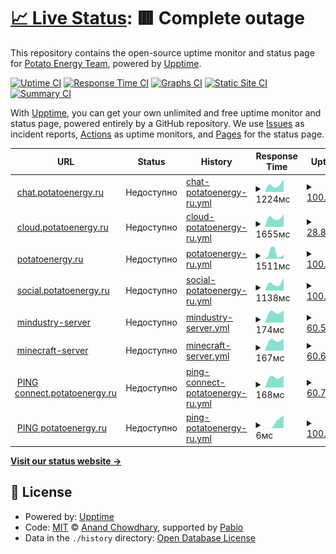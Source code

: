 # [📈 Live Status](https://status.potatoenergy.ru): <!--live status--> **🟥 Complete outage**

This repository contains the open-source uptime monitor and status page for [Potato Energy Team](https://potatoenergy.ru/), powered by [Upptime](https://github.com/upptime/upptime).

[![Uptime CI](https://github.com/potatoenergy/status/workflows/Uptime%20CI/badge.svg)](https://github.com/potatoenergy/status/actions?query=workflow%3A%22Uptime+CI%22)
[![Response Time CI](https://github.com/potatoenergy/status/workflows/Response%20Time%20CI/badge.svg)](https://github.com/potatoenergy/status/actions?query=workflow%3A%22Response+Time+CI%22)
[![Graphs CI](https://github.com/potatoenergy/status/workflows/Graphs%20CI/badge.svg)](https://github.com/potatoenergy/status/actions?query=workflow%3A%22Graphs+CI%22)
[![Static Site CI](https://github.com/potatoenergy/status/workflows/Static%20Site%20CI/badge.svg)](https://github.com/potatoenergy/status/actions?query=workflow%3A%22Static+Site+CI%22)
[![Summary CI](https://github.com/potatoenergy/status/workflows/Summary%20CI/badge.svg)](https://github.com/potatoenergy/status/actions?query=workflow%3A%22Summary+CI%22)

With [Upptime](https://upptime.js.org), you can get your own unlimited and free uptime monitor and status page, powered entirely by a GitHub repository. We use [Issues](https://github.com/potatoenergy/status/issues) as incident reports, [Actions](https://github.com/potatoenergy/status/actions) as uptime monitors, and [Pages](https://status.potatoenergy.ru) for the status page.

<!--start: status pages-->
<!-- This summary is generated by Upptime (https://github.com/upptime/upptime) -->
<!-- Do not edit this manually, your changes will be overwritten -->
<!-- prettier-ignore -->
| URL | Status | History | Response Time | Uptime |
| --- | ------ | ------- | ------------- | ------ |
| <img alt="" src="https://icons.duckduckgo.com/ip3/chat.potatoenergy.ru.ico" height="13"> [chat.potatoenergy.ru](https://chat.potatoenergy.ru/health) | Недоступно | [chat-potatoenergy-ru.yml](https://github.com/potatoenergy/status/commits/HEAD/history/chat-potatoenergy-ru.yml) | <details><summary><img alt="Response time graph" src="./graphs/chat-potatoenergy-ru/response-time-week.png" height="20"> 1224мс</summary><br><a href="https://status.potatoenergy.ru/history/chat-potatoenergy-ru"><img alt="Response time 1224" src="https://img.shields.io/endpoint?url=https%3A%2F%2Fraw.githubusercontent.com%2Fpotatoenergy%2Fstatus%2FHEAD%2Fapi%2Fchat-potatoenergy-ru%2Fresponse-time.json"></a><br><a href="https://status.potatoenergy.ru/history/chat-potatoenergy-ru"><img alt="24-hour response time 1224" src="https://img.shields.io/endpoint?url=https%3A%2F%2Fraw.githubusercontent.com%2Fpotatoenergy%2Fstatus%2FHEAD%2Fapi%2Fchat-potatoenergy-ru%2Fresponse-time-day.json"></a><br><a href="https://status.potatoenergy.ru/history/chat-potatoenergy-ru"><img alt="7-day response time 1224" src="https://img.shields.io/endpoint?url=https%3A%2F%2Fraw.githubusercontent.com%2Fpotatoenergy%2Fstatus%2FHEAD%2Fapi%2Fchat-potatoenergy-ru%2Fresponse-time-week.json"></a><br><a href="https://status.potatoenergy.ru/history/chat-potatoenergy-ru"><img alt="30-day response time 1224" src="https://img.shields.io/endpoint?url=https%3A%2F%2Fraw.githubusercontent.com%2Fpotatoenergy%2Fstatus%2FHEAD%2Fapi%2Fchat-potatoenergy-ru%2Fresponse-time-month.json"></a><br><a href="https://status.potatoenergy.ru/history/chat-potatoenergy-ru"><img alt="1-year response time 1224" src="https://img.shields.io/endpoint?url=https%3A%2F%2Fraw.githubusercontent.com%2Fpotatoenergy%2Fstatus%2FHEAD%2Fapi%2Fchat-potatoenergy-ru%2Fresponse-time-year.json"></a></details> | <details><summary><a href="https://status.potatoenergy.ru/history/chat-potatoenergy-ru">100.00%</a></summary><a href="https://status.potatoenergy.ru/history/chat-potatoenergy-ru"><img alt="All-time uptime 100.00%" src="https://img.shields.io/endpoint?url=https%3A%2F%2Fraw.githubusercontent.com%2Fpotatoenergy%2Fstatus%2FHEAD%2Fapi%2Fchat-potatoenergy-ru%2Fuptime.json"></a><br><a href="https://status.potatoenergy.ru/history/chat-potatoenergy-ru"><img alt="24-hour uptime 100.00%" src="https://img.shields.io/endpoint?url=https%3A%2F%2Fraw.githubusercontent.com%2Fpotatoenergy%2Fstatus%2FHEAD%2Fapi%2Fchat-potatoenergy-ru%2Fuptime-day.json"></a><br><a href="https://status.potatoenergy.ru/history/chat-potatoenergy-ru"><img alt="7-day uptime 100.00%" src="https://img.shields.io/endpoint?url=https%3A%2F%2Fraw.githubusercontent.com%2Fpotatoenergy%2Fstatus%2FHEAD%2Fapi%2Fchat-potatoenergy-ru%2Fuptime-week.json"></a><br><a href="https://status.potatoenergy.ru/history/chat-potatoenergy-ru"><img alt="30-day uptime 100.00%" src="https://img.shields.io/endpoint?url=https%3A%2F%2Fraw.githubusercontent.com%2Fpotatoenergy%2Fstatus%2FHEAD%2Fapi%2Fchat-potatoenergy-ru%2Fuptime-month.json"></a><br><a href="https://status.potatoenergy.ru/history/chat-potatoenergy-ru"><img alt="1-year uptime 100.00%" src="https://img.shields.io/endpoint?url=https%3A%2F%2Fraw.githubusercontent.com%2Fpotatoenergy%2Fstatus%2FHEAD%2Fapi%2Fchat-potatoenergy-ru%2Fuptime-year.json"></a></details>
| <img alt="" src="https://icons.duckduckgo.com/ip3/cloud.potatoenergy.ru.ico" height="13"> [cloud.potatoenergy.ru](https://cloud.potatoenergy.ru/ocs/v2.php/apps/serverinfo/api/v1/info) | Недоступно | [cloud-potatoenergy-ru.yml](https://github.com/potatoenergy/status/commits/HEAD/history/cloud-potatoenergy-ru.yml) | <details><summary><img alt="Response time graph" src="./graphs/cloud-potatoenergy-ru/response-time-week.png" height="20"> 1655мс</summary><br><a href="https://status.potatoenergy.ru/history/cloud-potatoenergy-ru"><img alt="Response time 1655" src="https://img.shields.io/endpoint?url=https%3A%2F%2Fraw.githubusercontent.com%2Fpotatoenergy%2Fstatus%2FHEAD%2Fapi%2Fcloud-potatoenergy-ru%2Fresponse-time.json"></a><br><a href="https://status.potatoenergy.ru/history/cloud-potatoenergy-ru"><img alt="24-hour response time 1655" src="https://img.shields.io/endpoint?url=https%3A%2F%2Fraw.githubusercontent.com%2Fpotatoenergy%2Fstatus%2FHEAD%2Fapi%2Fcloud-potatoenergy-ru%2Fresponse-time-day.json"></a><br><a href="https://status.potatoenergy.ru/history/cloud-potatoenergy-ru"><img alt="7-day response time 1655" src="https://img.shields.io/endpoint?url=https%3A%2F%2Fraw.githubusercontent.com%2Fpotatoenergy%2Fstatus%2FHEAD%2Fapi%2Fcloud-potatoenergy-ru%2Fresponse-time-week.json"></a><br><a href="https://status.potatoenergy.ru/history/cloud-potatoenergy-ru"><img alt="30-day response time 1655" src="https://img.shields.io/endpoint?url=https%3A%2F%2Fraw.githubusercontent.com%2Fpotatoenergy%2Fstatus%2FHEAD%2Fapi%2Fcloud-potatoenergy-ru%2Fresponse-time-month.json"></a><br><a href="https://status.potatoenergy.ru/history/cloud-potatoenergy-ru"><img alt="1-year response time 1655" src="https://img.shields.io/endpoint?url=https%3A%2F%2Fraw.githubusercontent.com%2Fpotatoenergy%2Fstatus%2FHEAD%2Fapi%2Fcloud-potatoenergy-ru%2Fresponse-time-year.json"></a></details> | <details><summary><a href="https://status.potatoenergy.ru/history/cloud-potatoenergy-ru">28.82%</a></summary><a href="https://status.potatoenergy.ru/history/cloud-potatoenergy-ru"><img alt="All-time uptime 28.82%" src="https://img.shields.io/endpoint?url=https%3A%2F%2Fraw.githubusercontent.com%2Fpotatoenergy%2Fstatus%2FHEAD%2Fapi%2Fcloud-potatoenergy-ru%2Fuptime.json"></a><br><a href="https://status.potatoenergy.ru/history/cloud-potatoenergy-ru"><img alt="24-hour uptime 28.82%" src="https://img.shields.io/endpoint?url=https%3A%2F%2Fraw.githubusercontent.com%2Fpotatoenergy%2Fstatus%2FHEAD%2Fapi%2Fcloud-potatoenergy-ru%2Fuptime-day.json"></a><br><a href="https://status.potatoenergy.ru/history/cloud-potatoenergy-ru"><img alt="7-day uptime 28.82%" src="https://img.shields.io/endpoint?url=https%3A%2F%2Fraw.githubusercontent.com%2Fpotatoenergy%2Fstatus%2FHEAD%2Fapi%2Fcloud-potatoenergy-ru%2Fuptime-week.json"></a><br><a href="https://status.potatoenergy.ru/history/cloud-potatoenergy-ru"><img alt="30-day uptime 28.82%" src="https://img.shields.io/endpoint?url=https%3A%2F%2Fraw.githubusercontent.com%2Fpotatoenergy%2Fstatus%2FHEAD%2Fapi%2Fcloud-potatoenergy-ru%2Fuptime-month.json"></a><br><a href="https://status.potatoenergy.ru/history/cloud-potatoenergy-ru"><img alt="1-year uptime 28.82%" src="https://img.shields.io/endpoint?url=https%3A%2F%2Fraw.githubusercontent.com%2Fpotatoenergy%2Fstatus%2FHEAD%2Fapi%2Fcloud-potatoenergy-ru%2Fuptime-year.json"></a></details>
| <img alt="" src="https://icons.duckduckgo.com/ip3/potatoenergy.ru.ico" height="13"> [potatoenergy.ru](https://potatoenergy.ru/search) | Недоступно | [potatoenergy-ru.yml](https://github.com/potatoenergy/status/commits/HEAD/history/potatoenergy-ru.yml) | <details><summary><img alt="Response time graph" src="./graphs/potatoenergy-ru/response-time-week.png" height="20"> 1511мс</summary><br><a href="https://status.potatoenergy.ru/history/potatoenergy-ru"><img alt="Response time 1511" src="https://img.shields.io/endpoint?url=https%3A%2F%2Fraw.githubusercontent.com%2Fpotatoenergy%2Fstatus%2FHEAD%2Fapi%2Fpotatoenergy-ru%2Fresponse-time.json"></a><br><a href="https://status.potatoenergy.ru/history/potatoenergy-ru"><img alt="24-hour response time 1511" src="https://img.shields.io/endpoint?url=https%3A%2F%2Fraw.githubusercontent.com%2Fpotatoenergy%2Fstatus%2FHEAD%2Fapi%2Fpotatoenergy-ru%2Fresponse-time-day.json"></a><br><a href="https://status.potatoenergy.ru/history/potatoenergy-ru"><img alt="7-day response time 1511" src="https://img.shields.io/endpoint?url=https%3A%2F%2Fraw.githubusercontent.com%2Fpotatoenergy%2Fstatus%2FHEAD%2Fapi%2Fpotatoenergy-ru%2Fresponse-time-week.json"></a><br><a href="https://status.potatoenergy.ru/history/potatoenergy-ru"><img alt="30-day response time 1511" src="https://img.shields.io/endpoint?url=https%3A%2F%2Fraw.githubusercontent.com%2Fpotatoenergy%2Fstatus%2FHEAD%2Fapi%2Fpotatoenergy-ru%2Fresponse-time-month.json"></a><br><a href="https://status.potatoenergy.ru/history/potatoenergy-ru"><img alt="1-year response time 1511" src="https://img.shields.io/endpoint?url=https%3A%2F%2Fraw.githubusercontent.com%2Fpotatoenergy%2Fstatus%2FHEAD%2Fapi%2Fpotatoenergy-ru%2Fresponse-time-year.json"></a></details> | <details><summary><a href="https://status.potatoenergy.ru/history/potatoenergy-ru">100.00%</a></summary><a href="https://status.potatoenergy.ru/history/potatoenergy-ru"><img alt="All-time uptime 100.00%" src="https://img.shields.io/endpoint?url=https%3A%2F%2Fraw.githubusercontent.com%2Fpotatoenergy%2Fstatus%2FHEAD%2Fapi%2Fpotatoenergy-ru%2Fuptime.json"></a><br><a href="https://status.potatoenergy.ru/history/potatoenergy-ru"><img alt="24-hour uptime 100.00%" src="https://img.shields.io/endpoint?url=https%3A%2F%2Fraw.githubusercontent.com%2Fpotatoenergy%2Fstatus%2FHEAD%2Fapi%2Fpotatoenergy-ru%2Fuptime-day.json"></a><br><a href="https://status.potatoenergy.ru/history/potatoenergy-ru"><img alt="7-day uptime 100.00%" src="https://img.shields.io/endpoint?url=https%3A%2F%2Fraw.githubusercontent.com%2Fpotatoenergy%2Fstatus%2FHEAD%2Fapi%2Fpotatoenergy-ru%2Fuptime-week.json"></a><br><a href="https://status.potatoenergy.ru/history/potatoenergy-ru"><img alt="30-day uptime 100.00%" src="https://img.shields.io/endpoint?url=https%3A%2F%2Fraw.githubusercontent.com%2Fpotatoenergy%2Fstatus%2FHEAD%2Fapi%2Fpotatoenergy-ru%2Fuptime-month.json"></a><br><a href="https://status.potatoenergy.ru/history/potatoenergy-ru"><img alt="1-year uptime 100.00%" src="https://img.shields.io/endpoint?url=https%3A%2F%2Fraw.githubusercontent.com%2Fpotatoenergy%2Fstatus%2FHEAD%2Fapi%2Fpotatoenergy-ru%2Fuptime-year.json"></a></details>
| <img alt="" src="https://icons.duckduckgo.com/ip3/social.potatoenergy.ru.ico" height="13"> [social.potatoenergy.ru](https://social.potatoenergy.ru/health) | Недоступно | [social-potatoenergy-ru.yml](https://github.com/potatoenergy/status/commits/HEAD/history/social-potatoenergy-ru.yml) | <details><summary><img alt="Response time graph" src="./graphs/social-potatoenergy-ru/response-time-week.png" height="20"> 1138мс</summary><br><a href="https://status.potatoenergy.ru/history/social-potatoenergy-ru"><img alt="Response time 1138" src="https://img.shields.io/endpoint?url=https%3A%2F%2Fraw.githubusercontent.com%2Fpotatoenergy%2Fstatus%2FHEAD%2Fapi%2Fsocial-potatoenergy-ru%2Fresponse-time.json"></a><br><a href="https://status.potatoenergy.ru/history/social-potatoenergy-ru"><img alt="24-hour response time 1138" src="https://img.shields.io/endpoint?url=https%3A%2F%2Fraw.githubusercontent.com%2Fpotatoenergy%2Fstatus%2FHEAD%2Fapi%2Fsocial-potatoenergy-ru%2Fresponse-time-day.json"></a><br><a href="https://status.potatoenergy.ru/history/social-potatoenergy-ru"><img alt="7-day response time 1138" src="https://img.shields.io/endpoint?url=https%3A%2F%2Fraw.githubusercontent.com%2Fpotatoenergy%2Fstatus%2FHEAD%2Fapi%2Fsocial-potatoenergy-ru%2Fresponse-time-week.json"></a><br><a href="https://status.potatoenergy.ru/history/social-potatoenergy-ru"><img alt="30-day response time 1138" src="https://img.shields.io/endpoint?url=https%3A%2F%2Fraw.githubusercontent.com%2Fpotatoenergy%2Fstatus%2FHEAD%2Fapi%2Fsocial-potatoenergy-ru%2Fresponse-time-month.json"></a><br><a href="https://status.potatoenergy.ru/history/social-potatoenergy-ru"><img alt="1-year response time 1138" src="https://img.shields.io/endpoint?url=https%3A%2F%2Fraw.githubusercontent.com%2Fpotatoenergy%2Fstatus%2FHEAD%2Fapi%2Fsocial-potatoenergy-ru%2Fresponse-time-year.json"></a></details> | <details><summary><a href="https://status.potatoenergy.ru/history/social-potatoenergy-ru">100.00%</a></summary><a href="https://status.potatoenergy.ru/history/social-potatoenergy-ru"><img alt="All-time uptime 100.00%" src="https://img.shields.io/endpoint?url=https%3A%2F%2Fraw.githubusercontent.com%2Fpotatoenergy%2Fstatus%2FHEAD%2Fapi%2Fsocial-potatoenergy-ru%2Fuptime.json"></a><br><a href="https://status.potatoenergy.ru/history/social-potatoenergy-ru"><img alt="24-hour uptime 100.00%" src="https://img.shields.io/endpoint?url=https%3A%2F%2Fraw.githubusercontent.com%2Fpotatoenergy%2Fstatus%2FHEAD%2Fapi%2Fsocial-potatoenergy-ru%2Fuptime-day.json"></a><br><a href="https://status.potatoenergy.ru/history/social-potatoenergy-ru"><img alt="7-day uptime 100.00%" src="https://img.shields.io/endpoint?url=https%3A%2F%2Fraw.githubusercontent.com%2Fpotatoenergy%2Fstatus%2FHEAD%2Fapi%2Fsocial-potatoenergy-ru%2Fuptime-week.json"></a><br><a href="https://status.potatoenergy.ru/history/social-potatoenergy-ru"><img alt="30-day uptime 100.00%" src="https://img.shields.io/endpoint?url=https%3A%2F%2Fraw.githubusercontent.com%2Fpotatoenergy%2Fstatus%2FHEAD%2Fapi%2Fsocial-potatoenergy-ru%2Fuptime-month.json"></a><br><a href="https://status.potatoenergy.ru/history/social-potatoenergy-ru"><img alt="1-year uptime 100.00%" src="https://img.shields.io/endpoint?url=https%3A%2F%2Fraw.githubusercontent.com%2Fpotatoenergy%2Fstatus%2FHEAD%2Fapi%2Fsocial-potatoenergy-ru%2Fuptime-year.json"></a></details>
| <img alt="" src="https://icons.duckduckgo.com/ip3/null.ico" height="13"> [mindustry-server](connect.potatoenergy.ru) | Недоступно | [mindustry-server.yml](https://github.com/potatoenergy/status/commits/HEAD/history/mindustry-server.yml) | <details><summary><img alt="Response time graph" src="./graphs/mindustry-server/response-time-week.png" height="20"> 174мс</summary><br><a href="https://status.potatoenergy.ru/history/mindustry-server"><img alt="Response time 174" src="https://img.shields.io/endpoint?url=https%3A%2F%2Fraw.githubusercontent.com%2Fpotatoenergy%2Fstatus%2FHEAD%2Fapi%2Fmindustry-server%2Fresponse-time.json"></a><br><a href="https://status.potatoenergy.ru/history/mindustry-server"><img alt="24-hour response time 174" src="https://img.shields.io/endpoint?url=https%3A%2F%2Fraw.githubusercontent.com%2Fpotatoenergy%2Fstatus%2FHEAD%2Fapi%2Fmindustry-server%2Fresponse-time-day.json"></a><br><a href="https://status.potatoenergy.ru/history/mindustry-server"><img alt="7-day response time 174" src="https://img.shields.io/endpoint?url=https%3A%2F%2Fraw.githubusercontent.com%2Fpotatoenergy%2Fstatus%2FHEAD%2Fapi%2Fmindustry-server%2Fresponse-time-week.json"></a><br><a href="https://status.potatoenergy.ru/history/mindustry-server"><img alt="30-day response time 174" src="https://img.shields.io/endpoint?url=https%3A%2F%2Fraw.githubusercontent.com%2Fpotatoenergy%2Fstatus%2FHEAD%2Fapi%2Fmindustry-server%2Fresponse-time-month.json"></a><br><a href="https://status.potatoenergy.ru/history/mindustry-server"><img alt="1-year response time 174" src="https://img.shields.io/endpoint?url=https%3A%2F%2Fraw.githubusercontent.com%2Fpotatoenergy%2Fstatus%2FHEAD%2Fapi%2Fmindustry-server%2Fresponse-time-year.json"></a></details> | <details><summary><a href="https://status.potatoenergy.ru/history/mindustry-server">60.50%</a></summary><a href="https://status.potatoenergy.ru/history/mindustry-server"><img alt="All-time uptime 60.50%" src="https://img.shields.io/endpoint?url=https%3A%2F%2Fraw.githubusercontent.com%2Fpotatoenergy%2Fstatus%2FHEAD%2Fapi%2Fmindustry-server%2Fuptime.json"></a><br><a href="https://status.potatoenergy.ru/history/mindustry-server"><img alt="24-hour uptime 60.50%" src="https://img.shields.io/endpoint?url=https%3A%2F%2Fraw.githubusercontent.com%2Fpotatoenergy%2Fstatus%2FHEAD%2Fapi%2Fmindustry-server%2Fuptime-day.json"></a><br><a href="https://status.potatoenergy.ru/history/mindustry-server"><img alt="7-day uptime 60.50%" src="https://img.shields.io/endpoint?url=https%3A%2F%2Fraw.githubusercontent.com%2Fpotatoenergy%2Fstatus%2FHEAD%2Fapi%2Fmindustry-server%2Fuptime-week.json"></a><br><a href="https://status.potatoenergy.ru/history/mindustry-server"><img alt="30-day uptime 60.50%" src="https://img.shields.io/endpoint?url=https%3A%2F%2Fraw.githubusercontent.com%2Fpotatoenergy%2Fstatus%2FHEAD%2Fapi%2Fmindustry-server%2Fuptime-month.json"></a><br><a href="https://status.potatoenergy.ru/history/mindustry-server"><img alt="1-year uptime 60.50%" src="https://img.shields.io/endpoint?url=https%3A%2F%2Fraw.githubusercontent.com%2Fpotatoenergy%2Fstatus%2FHEAD%2Fapi%2Fmindustry-server%2Fuptime-year.json"></a></details>
| <img alt="" src="https://icons.duckduckgo.com/ip3/null.ico" height="13"> [minecraft-server](connect.potatoenergy.ru) | Недоступно | [minecraft-server.yml](https://github.com/potatoenergy/status/commits/HEAD/history/minecraft-server.yml) | <details><summary><img alt="Response time graph" src="./graphs/minecraft-server/response-time-week.png" height="20"> 167мс</summary><br><a href="https://status.potatoenergy.ru/history/minecraft-server"><img alt="Response time 167" src="https://img.shields.io/endpoint?url=https%3A%2F%2Fraw.githubusercontent.com%2Fpotatoenergy%2Fstatus%2FHEAD%2Fapi%2Fminecraft-server%2Fresponse-time.json"></a><br><a href="https://status.potatoenergy.ru/history/minecraft-server"><img alt="24-hour response time 167" src="https://img.shields.io/endpoint?url=https%3A%2F%2Fraw.githubusercontent.com%2Fpotatoenergy%2Fstatus%2FHEAD%2Fapi%2Fminecraft-server%2Fresponse-time-day.json"></a><br><a href="https://status.potatoenergy.ru/history/minecraft-server"><img alt="7-day response time 167" src="https://img.shields.io/endpoint?url=https%3A%2F%2Fraw.githubusercontent.com%2Fpotatoenergy%2Fstatus%2FHEAD%2Fapi%2Fminecraft-server%2Fresponse-time-week.json"></a><br><a href="https://status.potatoenergy.ru/history/minecraft-server"><img alt="30-day response time 167" src="https://img.shields.io/endpoint?url=https%3A%2F%2Fraw.githubusercontent.com%2Fpotatoenergy%2Fstatus%2FHEAD%2Fapi%2Fminecraft-server%2Fresponse-time-month.json"></a><br><a href="https://status.potatoenergy.ru/history/minecraft-server"><img alt="1-year response time 167" src="https://img.shields.io/endpoint?url=https%3A%2F%2Fraw.githubusercontent.com%2Fpotatoenergy%2Fstatus%2FHEAD%2Fapi%2Fminecraft-server%2Fresponse-time-year.json"></a></details> | <details><summary><a href="https://status.potatoenergy.ru/history/minecraft-server">60.63%</a></summary><a href="https://status.potatoenergy.ru/history/minecraft-server"><img alt="All-time uptime 60.63%" src="https://img.shields.io/endpoint?url=https%3A%2F%2Fraw.githubusercontent.com%2Fpotatoenergy%2Fstatus%2FHEAD%2Fapi%2Fminecraft-server%2Fuptime.json"></a><br><a href="https://status.potatoenergy.ru/history/minecraft-server"><img alt="24-hour uptime 60.63%" src="https://img.shields.io/endpoint?url=https%3A%2F%2Fraw.githubusercontent.com%2Fpotatoenergy%2Fstatus%2FHEAD%2Fapi%2Fminecraft-server%2Fuptime-day.json"></a><br><a href="https://status.potatoenergy.ru/history/minecraft-server"><img alt="7-day uptime 60.63%" src="https://img.shields.io/endpoint?url=https%3A%2F%2Fraw.githubusercontent.com%2Fpotatoenergy%2Fstatus%2FHEAD%2Fapi%2Fminecraft-server%2Fuptime-week.json"></a><br><a href="https://status.potatoenergy.ru/history/minecraft-server"><img alt="30-day uptime 60.63%" src="https://img.shields.io/endpoint?url=https%3A%2F%2Fraw.githubusercontent.com%2Fpotatoenergy%2Fstatus%2FHEAD%2Fapi%2Fminecraft-server%2Fuptime-month.json"></a><br><a href="https://status.potatoenergy.ru/history/minecraft-server"><img alt="1-year uptime 60.63%" src="https://img.shields.io/endpoint?url=https%3A%2F%2Fraw.githubusercontent.com%2Fpotatoenergy%2Fstatus%2FHEAD%2Fapi%2Fminecraft-server%2Fuptime-year.json"></a></details>
| <img alt="" src="https://icons.duckduckgo.com/ip3/null.ico" height="13"> [PING connect.potatoenergy.ru](connect.potatoenergy.ru) | Недоступно | [ping-connect-potatoenergy-ru.yml](https://github.com/potatoenergy/status/commits/HEAD/history/ping-connect-potatoenergy-ru.yml) | <details><summary><img alt="Response time graph" src="./graphs/ping-connect-potatoenergy-ru/response-time-week.png" height="20"> 168мс</summary><br><a href="https://status.potatoenergy.ru/history/ping-connect-potatoenergy-ru"><img alt="Response time 168" src="https://img.shields.io/endpoint?url=https%3A%2F%2Fraw.githubusercontent.com%2Fpotatoenergy%2Fstatus%2FHEAD%2Fapi%2Fping-connect-potatoenergy-ru%2Fresponse-time.json"></a><br><a href="https://status.potatoenergy.ru/history/ping-connect-potatoenergy-ru"><img alt="24-hour response time 168" src="https://img.shields.io/endpoint?url=https%3A%2F%2Fraw.githubusercontent.com%2Fpotatoenergy%2Fstatus%2FHEAD%2Fapi%2Fping-connect-potatoenergy-ru%2Fresponse-time-day.json"></a><br><a href="https://status.potatoenergy.ru/history/ping-connect-potatoenergy-ru"><img alt="7-day response time 168" src="https://img.shields.io/endpoint?url=https%3A%2F%2Fraw.githubusercontent.com%2Fpotatoenergy%2Fstatus%2FHEAD%2Fapi%2Fping-connect-potatoenergy-ru%2Fresponse-time-week.json"></a><br><a href="https://status.potatoenergy.ru/history/ping-connect-potatoenergy-ru"><img alt="30-day response time 168" src="https://img.shields.io/endpoint?url=https%3A%2F%2Fraw.githubusercontent.com%2Fpotatoenergy%2Fstatus%2FHEAD%2Fapi%2Fping-connect-potatoenergy-ru%2Fresponse-time-month.json"></a><br><a href="https://status.potatoenergy.ru/history/ping-connect-potatoenergy-ru"><img alt="1-year response time 168" src="https://img.shields.io/endpoint?url=https%3A%2F%2Fraw.githubusercontent.com%2Fpotatoenergy%2Fstatus%2FHEAD%2Fapi%2Fping-connect-potatoenergy-ru%2Fresponse-time-year.json"></a></details> | <details><summary><a href="https://status.potatoenergy.ru/history/ping-connect-potatoenergy-ru">60.75%</a></summary><a href="https://status.potatoenergy.ru/history/ping-connect-potatoenergy-ru"><img alt="All-time uptime 60.75%" src="https://img.shields.io/endpoint?url=https%3A%2F%2Fraw.githubusercontent.com%2Fpotatoenergy%2Fstatus%2FHEAD%2Fapi%2Fping-connect-potatoenergy-ru%2Fuptime.json"></a><br><a href="https://status.potatoenergy.ru/history/ping-connect-potatoenergy-ru"><img alt="24-hour uptime 60.75%" src="https://img.shields.io/endpoint?url=https%3A%2F%2Fraw.githubusercontent.com%2Fpotatoenergy%2Fstatus%2FHEAD%2Fapi%2Fping-connect-potatoenergy-ru%2Fuptime-day.json"></a><br><a href="https://status.potatoenergy.ru/history/ping-connect-potatoenergy-ru"><img alt="7-day uptime 60.75%" src="https://img.shields.io/endpoint?url=https%3A%2F%2Fraw.githubusercontent.com%2Fpotatoenergy%2Fstatus%2FHEAD%2Fapi%2Fping-connect-potatoenergy-ru%2Fuptime-week.json"></a><br><a href="https://status.potatoenergy.ru/history/ping-connect-potatoenergy-ru"><img alt="30-day uptime 60.75%" src="https://img.shields.io/endpoint?url=https%3A%2F%2Fraw.githubusercontent.com%2Fpotatoenergy%2Fstatus%2FHEAD%2Fapi%2Fping-connect-potatoenergy-ru%2Fuptime-month.json"></a><br><a href="https://status.potatoenergy.ru/history/ping-connect-potatoenergy-ru"><img alt="1-year uptime 60.75%" src="https://img.shields.io/endpoint?url=https%3A%2F%2Fraw.githubusercontent.com%2Fpotatoenergy%2Fstatus%2FHEAD%2Fapi%2Fping-connect-potatoenergy-ru%2Fuptime-year.json"></a></details>
| <img alt="" src="https://icons.duckduckgo.com/ip3/null.ico" height="13"> [PING potatoenergy.ru](potatoenergy.ru) | Недоступно | [ping-potatoenergy-ru.yml](https://github.com/potatoenergy/status/commits/HEAD/history/ping-potatoenergy-ru.yml) | <details><summary><img alt="Response time graph" src="./graphs/ping-potatoenergy-ru/response-time-week.png" height="20"> 6мс</summary><br><a href="https://status.potatoenergy.ru/history/ping-potatoenergy-ru"><img alt="Response time 6" src="https://img.shields.io/endpoint?url=https%3A%2F%2Fraw.githubusercontent.com%2Fpotatoenergy%2Fstatus%2FHEAD%2Fapi%2Fping-potatoenergy-ru%2Fresponse-time.json"></a><br><a href="https://status.potatoenergy.ru/history/ping-potatoenergy-ru"><img alt="24-hour response time 6" src="https://img.shields.io/endpoint?url=https%3A%2F%2Fraw.githubusercontent.com%2Fpotatoenergy%2Fstatus%2FHEAD%2Fapi%2Fping-potatoenergy-ru%2Fresponse-time-day.json"></a><br><a href="https://status.potatoenergy.ru/history/ping-potatoenergy-ru"><img alt="7-day response time 6" src="https://img.shields.io/endpoint?url=https%3A%2F%2Fraw.githubusercontent.com%2Fpotatoenergy%2Fstatus%2FHEAD%2Fapi%2Fping-potatoenergy-ru%2Fresponse-time-week.json"></a><br><a href="https://status.potatoenergy.ru/history/ping-potatoenergy-ru"><img alt="30-day response time 6" src="https://img.shields.io/endpoint?url=https%3A%2F%2Fraw.githubusercontent.com%2Fpotatoenergy%2Fstatus%2FHEAD%2Fapi%2Fping-potatoenergy-ru%2Fresponse-time-month.json"></a><br><a href="https://status.potatoenergy.ru/history/ping-potatoenergy-ru"><img alt="1-year response time 6" src="https://img.shields.io/endpoint?url=https%3A%2F%2Fraw.githubusercontent.com%2Fpotatoenergy%2Fstatus%2FHEAD%2Fapi%2Fping-potatoenergy-ru%2Fresponse-time-year.json"></a></details> | <details><summary><a href="https://status.potatoenergy.ru/history/ping-potatoenergy-ru">100.00%</a></summary><a href="https://status.potatoenergy.ru/history/ping-potatoenergy-ru"><img alt="All-time uptime 100.00%" src="https://img.shields.io/endpoint?url=https%3A%2F%2Fraw.githubusercontent.com%2Fpotatoenergy%2Fstatus%2FHEAD%2Fapi%2Fping-potatoenergy-ru%2Fuptime.json"></a><br><a href="https://status.potatoenergy.ru/history/ping-potatoenergy-ru"><img alt="24-hour uptime 100.00%" src="https://img.shields.io/endpoint?url=https%3A%2F%2Fraw.githubusercontent.com%2Fpotatoenergy%2Fstatus%2FHEAD%2Fapi%2Fping-potatoenergy-ru%2Fuptime-day.json"></a><br><a href="https://status.potatoenergy.ru/history/ping-potatoenergy-ru"><img alt="7-day uptime 100.00%" src="https://img.shields.io/endpoint?url=https%3A%2F%2Fraw.githubusercontent.com%2Fpotatoenergy%2Fstatus%2FHEAD%2Fapi%2Fping-potatoenergy-ru%2Fuptime-week.json"></a><br><a href="https://status.potatoenergy.ru/history/ping-potatoenergy-ru"><img alt="30-day uptime 100.00%" src="https://img.shields.io/endpoint?url=https%3A%2F%2Fraw.githubusercontent.com%2Fpotatoenergy%2Fstatus%2FHEAD%2Fapi%2Fping-potatoenergy-ru%2Fuptime-month.json"></a><br><a href="https://status.potatoenergy.ru/history/ping-potatoenergy-ru"><img alt="1-year uptime 100.00%" src="https://img.shields.io/endpoint?url=https%3A%2F%2Fraw.githubusercontent.com%2Fpotatoenergy%2Fstatus%2FHEAD%2Fapi%2Fping-potatoenergy-ru%2Fuptime-year.json"></a></details>

<!--end: status pages-->

[**Visit our status website →**](https://status.potatoenergy.ru)

## 📄 License

- Powered by: [Upptime](https://github.com/upptime/upptime)
- Code: [MIT](./LICENSE) © [Anand Chowdhary](https://anandchowdhary.com), supported by [Pabio](https://pabio.com)
- Data in the `./history` directory: [Open Database License](https://opendatacommons.org/licenses/odbl/1-0/)
